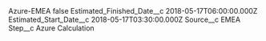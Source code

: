 <?xml version="1.0" encoding="UTF-8"?>
<CustomMetadata xmlns="http://soap.sforce.com/2006/04/metadata" xmlns:xsi="http://www.w3.org/2001/XMLSchema-instance" xmlns:xsd="http://www.w3.org/2001/XMLSchema">
    <label>Azure-EMEA</label>
    <protected>false</protected>
    <values>
        <field>Estimated_Finished_Date__c</field>
        <value xsi:type="xsd:dateTime">2018-05-17T06:00:00.000Z</value>
    </values>
    <values>
        <field>Estimated_Start_Date__c</field>
        <value xsi:type="xsd:dateTime">2018-05-17T03:30:00.000Z</value>
    </values>
    <values>
        <field>Source__c</field>
        <value xsi:type="xsd:string">EMEA</value>
    </values>
    <values>
        <field>Step__c</field>
        <value xsi:type="xsd:string">Azure Calculation</value>
    </values>
</CustomMetadata>
